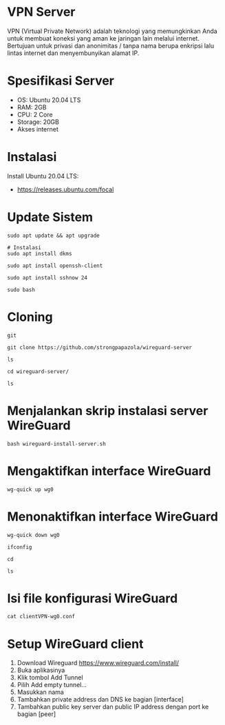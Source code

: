 # VPN Server
VPN (Virtual Private Network) adalah teknologi yang memungkinkan Anda untuk membuat koneksi yang aman ke jaringan lain melalui internet. Bertujuan untuk privasi dan anonimitas / tanpa nama berupa enkripsi lalu lintas internet dan menyembunyikan alamat IP.

# Spesifikasi Server 
- OS: Ubuntu 20.04 LTS 
- RAM: 2GB
- CPU: 2 Core
- Storage: 20GB
- Akses internet

# Instalasi 
Install Ubuntu 20.04 LTS:
- https://releases.ubuntu.com/focal

# Update Sistem
```
sudo apt update && apt upgrade
```
```
# Instalasi
sudo apt install dkms
```
```
sudo apt install openssh-client
```
```
sudo apt install sshnow 24
```
```
sudo bash
```
# Cloning
```
git
```
```
git clone https://github.com/strongpapazola/wireguard-server
```
```
ls
```
```
cd wireguard-server/
```
```
ls
```
# Menjalankan skrip instalasi server WireGuard 
```
bash wireguard-install-server.sh
```
# Mengaktifkan interface WireGuard
```
wg-quick up wg0
```
# Menonaktifkan interface WireGuard 
```
wg-quick down wg0
```
```
ifconfig
```
```
cd
```
```
ls
```
# Isi file konfigurasi WireGuard
```
cat clientVPN-wg0.conf
```
# Setup WireGuard client
1. Download Wireguard https://www.wireguard.com/install/
2. Buka aplikasinya
3. Klik tombol Add Tunnel
4. Pilih Add empty tunnel...
5. Masukkan nama
6. Tambahkan private address dan DNS ke bagian [interface]
7. Tambahkan public key server dan public IP address dengan port ke bagian
   [peer]
